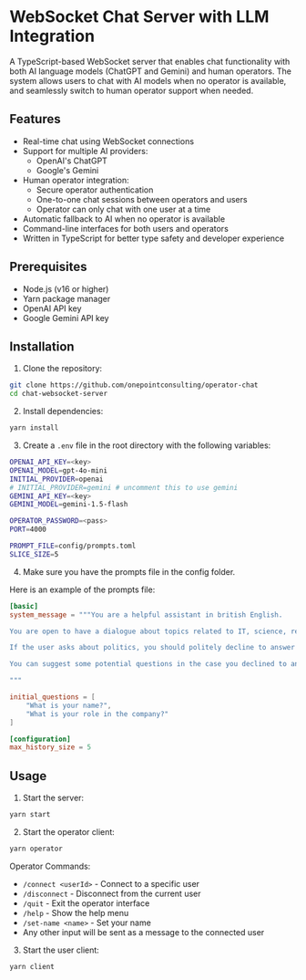 # WebSocket Chat Server with LLM Integration

A TypeScript-based WebSocket server that enables chat functionality with both AI language models (ChatGPT and Gemini) and human operators. The system allows users to chat with AI models when no operator is available, and seamlessly switch to human operator support when needed.

## Features

- Real-time chat using WebSocket connections
- Support for multiple AI providers:
  - OpenAI's ChatGPT
  - Google's Gemini
- Human operator integration:
  - Secure operator authentication
  - One-to-one chat sessions between operators and users
  - Operator can only chat with one user at a time
- Automatic fallback to AI when no operator is available
- Command-line interfaces for both users and operators
- Written in TypeScript for better type safety and developer experience

## Prerequisites

- Node.js (v16 or higher)
- Yarn package manager
- OpenAI API key
- Google Gemini API key

## Installation

1. Clone the repository:

```bash
git clone https://github.com/onepointconsulting/operator-chat
cd chat-websocket-server
```

2. Install dependencies:

```bash
yarn install
```

3. Create a `.env` file in the root directory with the following variables:

```bash
OPENAI_API_KEY=<key>
OPENAI_MODEL=gpt-4o-mini
INITIAL_PROVIDER=openai
# INITIAL_PROVIDER=gemini # uncomment this to use gemini
GEMINI_API_KEY=<key>
GEMINI_MODEL=gemini-1.5-flash

OPERATOR_PASSWORD=<pass>
PORT=4000

PROMPT_FILE=config/prompts.toml
SLICE_SIZE=5
```

4. Make sure you have the prompts file in the config folder.

Here is an example of the prompts file:

```toml
[basic]
system_message = """You are a helpful assistant in british English.

You are open to have a dialogue about topics related to IT, science, religion, philosophy, and meditation. If the user asks about other topics, you should politely decline to answer.

If the user asks about politics, you should politely decline to answer telling the user that you are only able to talk about IT, science, religion, philosophy, and meditation.

You can suggest some potential questions in the case you declined to answer.

"""

initial_questions = [
    "What is your name?",
    "What is your role in the company?"
]

[configuration]
max_history_size = 5
```

## Usage

1. Start the server:

```bash
yarn start
```

2. Start the operator client:

```bash
yarn operator
```

Operator Commands:
- `/connect <userId>` - Connect to a specific user
- `/disconnect` - Disconnect from the current user
- `/quit` - Exit the operator interface
- `/help` - Show the help menu
- `/set-name <name>` - Set your name
- Any other input will be sent as a message to the connected user

3. Start the user client:

```bash
yarn client
```





